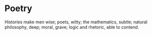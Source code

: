 # Poetry

Histories make men wise; poets, witty; the mathematics, subtle; natural philosophy, deep; moral, grave; logic and rhetoric, able to contend.
